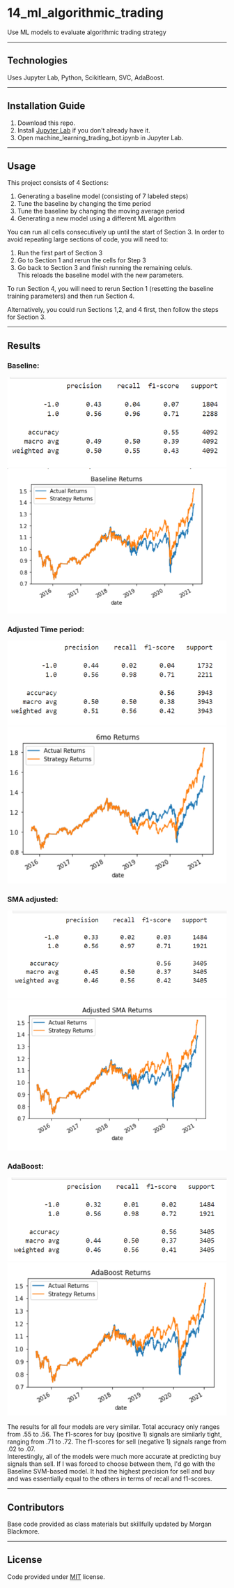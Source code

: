 # 14_ml_algorithmic_trading
Use ML models to evaluate algorithmic trading strategy

---

## Technologies  
Uses Jupyter Lab, Python, Scikitlearn, SVC, AdaBoost.  

---  

## Installation Guide  
1. Download this repo.  
2. Install [Jupyter Lab](https://jupyterlab.readthedocs.io/en/stable/getting_started/installation.html) if you don't already have it.  
3. Open machine_learning_trading_bot.ipynb in Jupyter Lab.  

---  

## Usage  
This project consists of 4 Sections:  
1. Generating a baseline model (consisting of 7 labeled steps)
2. Tune the baseline by changing the time period  
3. Tune the baseline by changing the moving average period
4. Generating a new model using a different ML algorithm


You can run all cells consecutively up until the start of Section 3. In order to avoid repeating large sections of code, you will need to:  
1. Run the first part of Section 3  
2. Go to Section 1 and rerun the cells for Step 3  
3. Go back to Section 3 and finish running the remaining celuls.  
This reloads the baseline model with the new parameters.  
  
To run Section 4, you will need to rerun Section 1 (resetting the baseline training parameters) and then run Section 4.  
  
Alternatively, you could run Sections 1,2, and 4 first, then follow the steps for Section 3.
 
---  

## Results  
### Baseline:  
![Baseline Report](/Starter_Code/Resources/baseline_report.png)
![Baseline Graph](/Starter_Code/Resources/baseline_returns.png)

### Adjusted Time period:  
![Time Adjusted Report](/Starter_Code/Resources/6mo_report.png)  
![Time Adjusted Graph](/Starter_Code/Resources/6mo_returns.png)  
  
### SMA adjusted:  
![SMA Adjusted Report](/Starter_Code/Resources/adjusted_sma_report.png)  
![SMA Adjusted Graph](/Starter_Code/Resources/adjusted_sma_returns.png)  
  
### AdaBoost:  
![AdaBoost Report](/Starter_Code/Resources/adaboost_report.png)  
![AdaBoost Graph](/Starter_Code/Resources/adaboost_returns.png)
  
The results for all four models are very similar. Total accuracy only ranges from .55 to .56. The f1-scores for buy (positive 1) signals are similarly tight, ranging from .71 to .72. The f1-scores for sell (negative 1) signals range from .02 to .07.  
Interestingly, all of the models were much more accurate at predicting buy signals than sell. If I was forced to choose between them, I'd go with the Baseline SVM-based model. It had the highest precision for sell and buy and was essentially equal to the others in terms of recall and f1-scores.

---  

## Contributors  
Base code provided as class materials but skillfully updated by Morgan Blackmore.  

---  

## License  
Code provided under [MIT](https://mit-license.org/) license.
